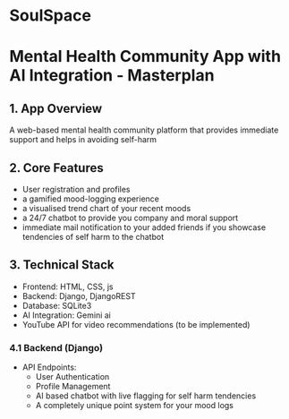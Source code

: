 # SoulSpace
# Mental Health Community App with AI Integration - Masterplan

## 1. App Overview

A web-based mental health community platform that provides immediate support and helps in avoiding self-harm

## 2. Core Features

- User registration and profiles
- a gamified mood-logging experience
- a visualised trend chart of your recent moods
- a 24/7 chatbot to provide you company and moral support
- immediate mail notification to your added friends if you showcase tendencies of self harm to the chatbot

## 3. Technical Stack

- Frontend: HTML, CSS, js
- Backend: Django, DjangoREST
- Database: SQLite3
- AI Integration: Gemini ai
- YouTube API for video recommendations (to be implemented)


### 4.1 Backend (Django)

- API Endpoints:
  - User Authentication
  - Profile Management
  - AI based chatbot with live flagging for self harm tendencies
  - A completely unique point system for your mood logs



